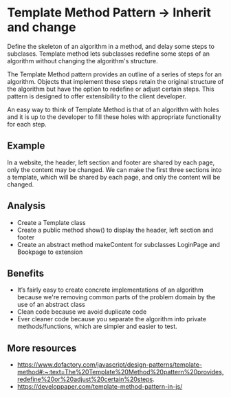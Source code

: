 # Template Method Pattern → Inherit and change

Define the skeleton of an algorithm in a method, and delay some steps to subclases. Template method lets subclasses redefine some steps of an algorithm without changing the algorithm's structure.

The Template Method pattern provides an outline of a series of steps for an algorithm. Objects that implement these steps retain the original structure of the algorithm but have the option to redefine or adjust certain steps. This pattern is designed to offer extensibility to the client developer.

An easy way to think of Template Method is that of an algorithm with holes and it is up to the developer to fill these holes with appropriate functionality for each step.

## Example

In a website, the header, left section and footer are shared by each page, only the content may be changed. We can make the first three sections into a template, which will be shared by each page, and only the content will be changed. 

## Analysis

- Create a Template class
- Create a public method show() to display the header, left section and footer
- Create an abstract method makeContent for subclasses LoginPage and Bookpage to extension

## Benefits

- It’s fairly easy to create concrete implementations of an algorithm because we're removing common parts of the problem domain by the use of an abstract class
- Clean code because we avoid duplicate code
- Ever cleaner code because you separate the algorithm into private methods/functions, which are simpler and easier to test.

## More resources

- https://www.dofactory.com/javascript/design-patterns/template-method#:~:text=The%20Template%20Method%20pattern%20provides,redefine%20or%20adjust%20certain%20steps.
- https://developpaper.com/template-method-pattern-in-js/
